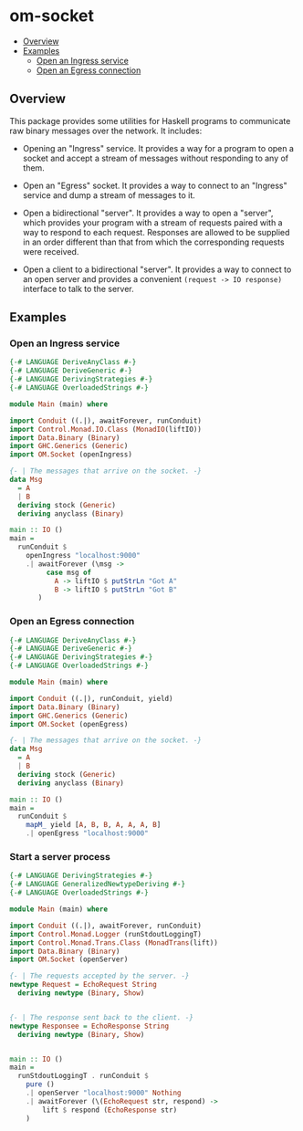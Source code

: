 # om-socket

- [Overview](#overview)
- [Examples](#examples)
    - [Open an Ingress service](#open-an-ingress-service)
    - [Open an Egress connection](#open-an-egress-connection)

## Overview

This package provides some utilities for Haskell programs to communicate raw
binary messages over the network. It includes:

* Opening an "Ingress" service.
  It provides a way for a program to open a socket and accept a
  stream of messages without responding to any of them.

* Open an "Egress" socket.
  It provides a way to connect to an "Ingress" service and dump a stream of
  messages to it.

* Open a bidirectional "server".
  It provides a way to open a "server", which provides your program with a
  stream of requests paired with a way to respond to each request. Responses are
  allowed to be supplied in an order different than that from which the
  corresponding requests were received.

* Open a client to a bidirectional "server".
  It provides a way to connect to an open server and provides a convenient
  `(request -> IO response)` interface to talk to the server.

## Examples

### Open an Ingress service

```haskell
{-# LANGUAGE DeriveAnyClass #-}
{-# LANGUAGE DeriveGeneric #-}
{-# LANGUAGE DerivingStrategies #-}
{-# LANGUAGE OverloadedStrings #-}

module Main (main) where

import Conduit ((.|), awaitForever, runConduit)
import Control.Monad.IO.Class (MonadIO(liftIO))
import Data.Binary (Binary)
import GHC.Generics (Generic)
import OM.Socket (openIngress)

{- | The messages that arrive on the socket. -}
data Msg
  = A
  | B
  deriving stock (Generic)
  deriving anyclass (Binary)

main :: IO ()
main =
  runConduit $
    openIngress "localhost:9000"
    .| awaitForever (\msg ->
         case msg of
           A -> liftIO $ putStrLn "Got A"
           B -> liftIO $ putStrLn "Got B"
       )
```

  
### Open an Egress connection

```haskell
{-# LANGUAGE DeriveAnyClass #-}
{-# LANGUAGE DeriveGeneric #-}
{-# LANGUAGE DerivingStrategies #-}
{-# LANGUAGE OverloadedStrings #-}

module Main (main) where

import Conduit ((.|), runConduit, yield)
import Data.Binary (Binary)
import GHC.Generics (Generic)
import OM.Socket (openEgress)

{- | The messages that arrive on the socket. -}
data Msg
  = A
  | B
  deriving stock (Generic)
  deriving anyclass (Binary)

main :: IO ()
main =
  runConduit $
    mapM_ yield [A, B, B, A, A, A, B]
    .| openEgress "localhost:9000"

```

### Start a server process


```haskell
{-# LANGUAGE DerivingStrategies #-}
{-# LANGUAGE GeneralizedNewtypeDeriving #-}
{-# LANGUAGE OverloadedStrings #-}

module Main (main) where

import Conduit ((.|), awaitForever, runConduit)
import Control.Monad.Logger (runStdoutLoggingT)
import Control.Monad.Trans.Class (MonadTrans(lift))
import Data.Binary (Binary)
import OM.Socket (openServer)

{- | The requests accepted by the server. -}
newtype Request = EchoRequest String
  deriving newtype (Binary, Show)


{- | The response sent back to the client. -}
newtype Responsee = EchoResponse String
  deriving newtype (Binary, Show)


main :: IO ()
main =
  runStdoutLoggingT . runConduit $
    pure ()
    .| openServer "localhost:9000" Nothing
    .| awaitForever (\(EchoRequest str, respond) ->
        lift $ respond (EchoResponse str)
    )
```
